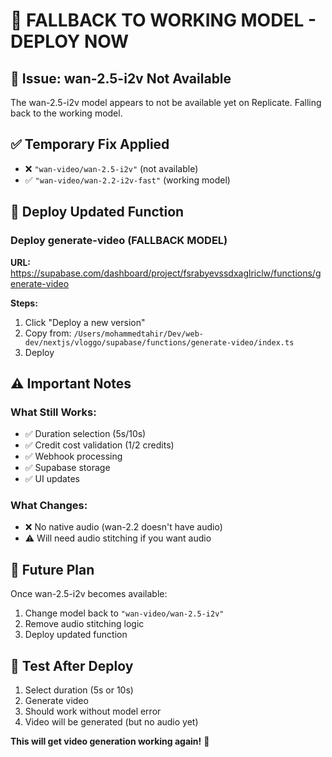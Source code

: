 # 🔄 FALLBACK TO WORKING MODEL - DEPLOY NOW

## 🚨 **Issue: wan-2.5-i2v Not Available**
The wan-2.5-i2v model appears to not be available yet on Replicate. Falling back to the working model.

## ✅ **Temporary Fix Applied**
- ❌ `"wan-video/wan-2.5-i2v"` (not available)
- ✅ `"wan-video/wan-2.2-i2v-fast"` (working model)

## 🚀 **Deploy Updated Function**

### Deploy generate-video (FALLBACK MODEL)
**URL:** https://supabase.com/dashboard/project/fsrabyevssdxaglriclw/functions/generate-video

**Steps:**
1. Click "Deploy a new version"
2. Copy from: `/Users/mohammedtahir/Dev/web-dev/nextjs/vloggo/supabase/functions/generate-video/index.ts`
3. Deploy

## ⚠️ **Important Notes**

### What Still Works:
- ✅ Duration selection (5s/10s)
- ✅ Credit cost validation (1/2 credits)
- ✅ Webhook processing
- ✅ Supabase storage
- ✅ UI updates

### What Changes:
- ❌ No native audio (wan-2.2 doesn't have audio)
- ⚠️ Will need audio stitching if you want audio

## 🔮 **Future Plan**
Once wan-2.5-i2v becomes available:
1. Change model back to `"wan-video/wan-2.5-i2v"`
2. Remove audio stitching logic
3. Deploy updated function

## 🧪 **Test After Deploy**
1. Select duration (5s or 10s)
2. Generate video
3. Should work without model error
4. Video will be generated (but no audio yet)

**This will get video generation working again!** 🎯
